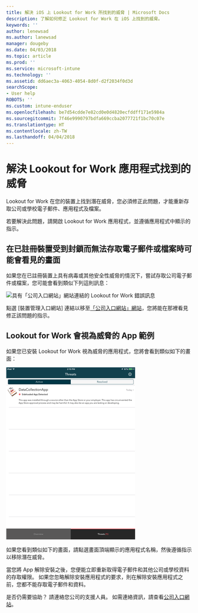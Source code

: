 ```yaml
---
title: 解決 iOS 上 Lookout for Work 所找到的威脅 | Microsoft Docs
description: 了解如何修正 Lookout for Work 在 iOS 上找到的威脅。
keywords: ''
author: lenewsad
ms.author: lanewsad
manager: dougeby
ms.date: 04/03/2018
ms.topic: article
ms.prod: ''
ms.service: microsoft-intune
ms.technology: ''
ms.assetid: dd6aec3a-4063-4054-8d0f-d2f2034f0d3d
searchScope:
- User help
ROBOTS: ''
ms.custom: intune-enduser
ms.openlocfilehash: be7d54cdde7e82cd0e0d4820ecfddff171e5984a
ms.sourcegitcommit: 7f46e9990797bdfa669ccba2077721f1bc70c07e
ms.translationtype: HT
ms.contentlocale: zh-TW
ms.lasthandoff: 04/04/2018
---
```

# <a name="resolve-a-threat-found-by-lookout-for-work"></a>解決 Lookout for Work 應用程式找到的威脅

Lookout for Work 在您的裝置上找到潛在威脅，您必須修正此問題，才能重新存取公司或學校電子郵件、應用程式及檔案。

若要解決此問題，請開啟 Lookout for Work 應用程式，並遵循應用程式中顯示的指示。

## <a name="what-you-might-see-if-your-enrolled-device-is-blocked-from-accessing-email-or-files"></a>在已註冊裝置受到封鎖而無法存取電子郵件或檔案時可能會看見的畫面

如果您在已註冊裝置上具有病毒或其他安全性威脅的情況下，嘗試存取公司電子郵件或檔案，您可能會看到類似下列這則訊息：

![具有「公司入口網站」網站連結的 Lookout for Work 錯誤訊息](./media/mtd-go-to-device-management-portal-android.png)

點選 [裝置管理入口網站] 連結以移至[「公司入口網站」網站](https://portal.manage.microsoft.com#HelpDeskDialog)，您將能在那裡看見修正該問題的指示。

## <a name="example-of-an-app-that-lookout-for-work-sees-as-a-threat"></a>Lookout for Work 會視為威脅的 App 範例

如果您已安裝 Lookout for Work 視為威脅的應用程式，您將會看到類似如下的畫面：

![Lookout for Work 病毒警示訊息的範例](./media/ios-lfw-threat-example.png)

如果您看到類似如下的畫面，請點選畫面頂端顯示的應用程式名稱，然後遵循指示以移除潛在威脅。

當您將 App 解除安裝之後，您便能立即重新取得電子郵件和其他公司或學校資料的存取權限。 如果您忽略解除安裝應用程式的要求，則在解除安裝應用程式之前，您都不能存取電子郵件和資料。

是否仍需要協助？ 請連絡您公司的支援人員。 如需連絡資訊，請查看[公司入口網站](https://portal.manage.microsoft.com#HelpDeskDialog)。


